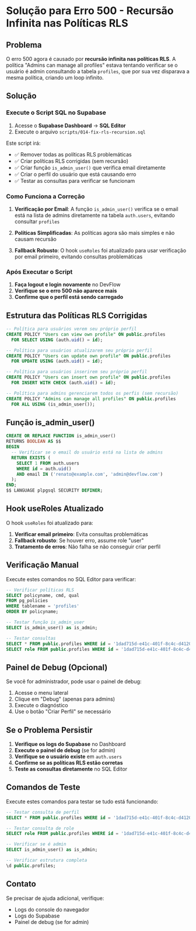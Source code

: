 # Solução para Erro 500 - Recursão Infinita nas Políticas RLS

## Problema
O erro 500 agora é causado por **recursão infinita nas políticas RLS**. A política "Admins can manage all profiles" estava tentando verificar se o usuário é admin consultando a tabela `profiles`, que por sua vez disparava a mesma política, criando um loop infinito.

## Solução

### Execute o Script SQL no Supabase

1. Acesse o **Supabase Dashboard** → **SQL Editor**
2. Execute o arquivo `scripts/014-fix-rls-recursion.sql`

Este script irá:
- ✅ Remover todas as políticas RLS problemáticas
- ✅ Criar políticas RLS corrigidas (sem recursão)
- ✅ Criar função `is_admin_user()` que verifica email diretamente
- ✅ Criar o perfil do usuário que está causando erro
- ✅ Testar as consultas para verificar se funcionam

### Como Funciona a Correção

1. **Verificação por Email**: A função `is_admin_user()` verifica se o email está na lista de admins diretamente na tabela `auth.users`, evitando consultar `profiles`

2. **Políticas Simplificadas**: As políticas agora são mais simples e não causam recursão

3. **Fallback Robusto**: O hook `useRoles` foi atualizado para usar verificação por email primeiro, evitando consultas problemáticas

### Após Executar o Script

1. **Faça logout e login novamente** no DevFlow
2. **Verifique se o erro 500 não aparece mais**
3. **Confirme que o perfil está sendo carregado**

## Estrutura das Políticas RLS Corrigidas

```sql
-- Política para usuários verem seu próprio perfil
CREATE POLICY "Users can view own profile" ON public.profiles
  FOR SELECT USING (auth.uid() = id);

-- Política para usuários atualizarem seu próprio perfil
CREATE POLICY "Users can update own profile" ON public.profiles
  FOR UPDATE USING (auth.uid() = id);

-- Política para usuários inserirem seu próprio perfil
CREATE POLICY "Users can insert own profile" ON public.profiles
  FOR INSERT WITH CHECK (auth.uid() = id);

-- Política para admins gerenciarem todos os perfis (sem recursão)
CREATE POLICY "Admins can manage all profiles" ON public.profiles
  FOR ALL USING (is_admin_user());
```

## Função is_admin_user()

```sql
CREATE OR REPLACE FUNCTION is_admin_user()
RETURNS BOOLEAN AS $$
BEGIN
  -- Verificar se o email do usuário está na lista de admins
  RETURN EXISTS (
    SELECT 1 FROM auth.users 
    WHERE id = auth.uid() 
    AND email IN ('renato@example.com', 'admin@devflow.com')
  );
END;
$$ LANGUAGE plpgsql SECURITY DEFINER;
```

## Hook useRoles Atualizado

O hook `useRoles` foi atualizado para:

1. **Verificar email primeiro**: Evita consultas problemáticas
2. **Fallback robusto**: Se houver erro, assume role "user"
3. **Tratamento de erros**: Não falha se não conseguir criar perfil

## Verificação Manual

Execute estes comandos no SQL Editor para verificar:

```sql
-- Verificar políticas RLS
SELECT policyname, cmd, qual 
FROM pg_policies 
WHERE tablename = 'profiles'
ORDER BY policyname;

-- Testar função is_admin_user
SELECT is_admin_user() as is_admin;

-- Testar consultas
SELECT * FROM public.profiles WHERE id = '1dad715d-e41c-401f-8c4c-d4120015389a';
SELECT role FROM public.profiles WHERE id = '1dad715d-e41c-401f-8c4c-d4120015389a';
```

## Painel de Debug (Opcional)

Se você for administrador, pode usar o painel de debug:

1. Acesse o menu lateral
2. Clique em "Debug" (apenas para admins)
3. Execute o diagnóstico
4. Use o botão "Criar Perfil" se necessário

## Se o Problema Persistir

1. **Verifique os logs do Supabase** no Dashboard
2. **Execute o painel de debug** (se for admin)
3. **Verifique se o usuário existe** em `auth.users`
4. **Confirme se as políticas RLS estão corretas**
5. **Teste as consultas diretamente** no SQL Editor

## Comandos de Teste

Execute estes comandos para testar se tudo está funcionando:

```sql
-- Testar consulta de perfil
SELECT * FROM public.profiles WHERE id = '1dad715d-e41c-401f-8c4c-d4120015389a';

-- Testar consulta de role
SELECT role FROM public.profiles WHERE id = '1dad715d-e41c-401f-8c4c-d4120015389a';

-- Verificar se é admin
SELECT is_admin_user() as is_admin;

-- Verificar estrutura completa
\d public.profiles;
```

## Contato

Se precisar de ajuda adicional, verifique:
- Logs do console do navegador
- Logs do Supabase
- Painel de debug (se for admin) 